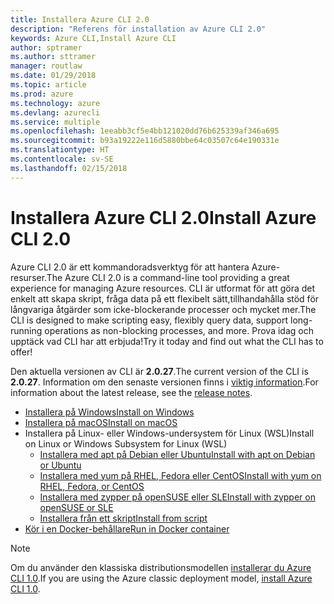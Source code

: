 ```yaml
---
title: Installera Azure CLI 2.0
description: "Referens för installation av Azure CLI 2.0"
keywords: Azure CLI,Install Azure CLI
author: sptramer
ms.author: sttramer
manager: routlaw
ms.date: 01/29/2018
ms.topic: article
ms.prod: azure
ms.technology: azure
ms.devlang: azurecli
ms.service: multiple
ms.openlocfilehash: 1eeabb3cf5e4bb121020dd76b625339af346a695
ms.sourcegitcommit: b93a19222e116d5880bbe64c03507c64e190331e
ms.translationtype: HT
ms.contentlocale: sv-SE
ms.lasthandoff: 02/15/2018
---
```

# <a name="install-azure-cli-20"></a><span data-ttu-id="58556-104">Installera Azure CLI 2.0</span><span class="sxs-lookup"><span data-stu-id="58556-104">Install Azure CLI 2.0</span></span>

<span data-ttu-id="58556-105">Azure CLI 2.0 är ett kommandoradsverktyg för att hantera Azure-resurser.</span><span class="sxs-lookup"><span data-stu-id="58556-105">The Azure CLI 2.0 is a command-line tool providing a great experience for managing Azure resources.</span></span> <span data-ttu-id="58556-106">CLI är utformat för att göra det enkelt att skapa skript, fråga data på ett flexibelt sätt,tillhandahålla stöd för långvariga åtgärder som icke-blockerande processer och mycket mer.</span><span class="sxs-lookup"><span data-stu-id="58556-106">The CLI is designed to make scripting easy, flexibly query data, support long-running operations as non-blocking processes, and more.</span></span> <span data-ttu-id="58556-107">Prova idag och upptäck vad CLI har att erbjuda!</span><span class="sxs-lookup"><span data-stu-id="58556-107">Try it today and find out what the CLI has to offer!</span></span>

<span data-ttu-id="58556-108">Den aktuella versionen av CLI är __2.0.27__.</span><span class="sxs-lookup"><span data-stu-id="58556-108">The current version of the CLI is __2.0.27__.</span></span> <span data-ttu-id="58556-109">Information om den senaste versionen finns i [viktig information](release-notes-azure-cli.md).</span><span class="sxs-lookup"><span data-stu-id="58556-109">For information about the latest release, see the [release notes](release-notes-azure-cli.md).</span></span>

* [<span data-ttu-id="58556-110">Installera på Windows</span><span class="sxs-lookup"><span data-stu-id="58556-110">Install on Windows</span></span>](install-azure-cli-windows.md)
* [<span data-ttu-id="58556-111">Installera på macOS</span><span class="sxs-lookup"><span data-stu-id="58556-111">Install on macOS</span></span>](install-azure-cli-macos.md)
* <span data-ttu-id="58556-112">Installera på Linux- eller Windows-undersystem för Linux (WSL)</span><span class="sxs-lookup"><span data-stu-id="58556-112">Install on Linux or Windows Subsystem for Linux (WSL)</span></span>
  * [<span data-ttu-id="58556-113">Installera med apt på Debian eller Ubuntu</span><span class="sxs-lookup"><span data-stu-id="58556-113">Install with apt on Debian or Ubuntu</span></span>](install-azure-cli-apt.md)
  * [<span data-ttu-id="58556-114">Installera med yum på RHEL, Fedora eller CentOS</span><span class="sxs-lookup"><span data-stu-id="58556-114">Install with yum on RHEL, Fedora, or CentOS </span></span>](install-azure-cli-yum.md)
  * [<span data-ttu-id="58556-115">Installera med zypper på openSUSE eller SLE</span><span class="sxs-lookup"><span data-stu-id="58556-115">Install with zypper on openSUSE or SLE </span></span>](install-azure-cli-zypper.md)
  * [<span data-ttu-id="58556-116">Installera från ett skript</span><span class="sxs-lookup"><span data-stu-id="58556-116">Install from script</span></span>](install-azure-cli-linux.md)
* [<span data-ttu-id="58556-117">Kör i en Docker-behållare</span><span class="sxs-lookup"><span data-stu-id="58556-117">Run in Docker container</span></span>](run-azure-cli-docker.md)

> [!NOTE]
> <span data-ttu-id="58556-118">Om du använder den klassiska distributionsmodellen [ installerar du Azure CLI 1.0](/azure/cli-install-nodejs).</span><span class="sxs-lookup"><span data-stu-id="58556-118">If you are using the Azure classic deployment model, [install Azure CLI 1.0](/azure/cli-install-nodejs).</span></span>

